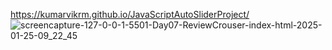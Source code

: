 https://kumarvikrm.github.io/JavaScriptAutoSliderProject/
![screencapture-127-0-0-1-5501-Day07-ReviewCrouser-index-html-2025-01-25-09_22_45](https://github.com/user-attachments/assets/14975afc-af1b-48d5-a31f-acdde09bff6a)
